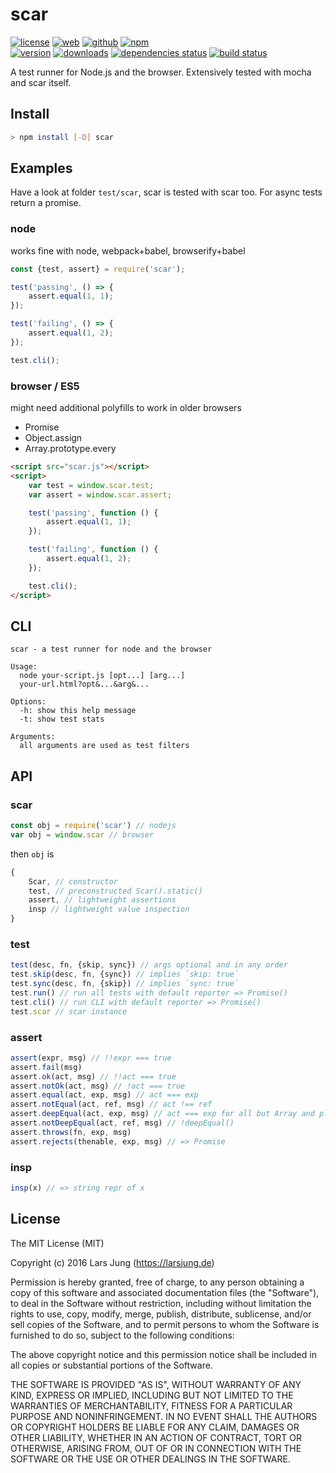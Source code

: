 # scar

[![license][license-img]][github] [![web][web-img]][web] [![github][github-img]][github] [![npm][npm-img]][npm]  
[![version][npm-v-img]][npm] [![downloads][npm-dm-img]][npm] [![dependencies status][gemnasium-img]][gemnasium] [![build status][travis-img]][travis]

A test runner for Node.js and the browser. Extensively tested with mocha and
scar itself.


## Install

~~~sh
> npm install [-D] scar
~~~


## Examples

Have a look at folder `test/scar`, scar is tested with scar too.
For async tests return a promise.


### node

works fine with node, webpack+babel, browserify+babel

~~~js
const {test, assert} = require('scar');

test('passing', () => {
    assert.equal(1, 1);
});

test('failing', () => {
    assert.equal(1, 2);
});

test.cli();
~~~


### browser / ES5

might need additional polyfills to work in older browsers

* Promise
* Object.assign
* Array.prototype.every

~~~html
<script src="scar.js"></script>
<script>
    var test = window.scar.test;
    var assert = window.scar.assert;

    test('passing', function () {
        assert.equal(1, 1);
    });

    test('failing', function () {
        assert.equal(1, 2);
    });

    test.cli();
</script>
~~~


## CLI

~~~
scar - a test runner for node and the browser

Usage:
  node your-script.js [opt...] [arg...]
  your-url.html?opt&...&arg&...

Options:
  -h: show this help message
  -t: show test stats

Arguments:
  all arguments are used as test filters
~~~


## API

### scar
~~~js
const obj = require('scar') // nodejs
var obj = window.scar // browser
~~~

then `obj` is

~~~js
{
    Scar, // constructor
    test, // preconstructed Scar().static()
    assert, // lightweight assertions
    insp // lightweight value inspection
}
~~~

### test
~~~js
test(desc, fn, {skip, sync}) // args optional and in any order
test.skip(desc, fn, {sync}) // implies `skip: true`
test.sync(desc, fn, {skip}) // implies `sync: true`
test.run() // run all tests with default reporter => Promise()
test.cli() // run CLI with default reporter => Promise()
test.scar // scar instance
~~~

### assert
~~~js
assert(expr, msg) // !!expr === true
assert.fail(msg)
assert.ok(act, msg) // !!act === true
assert.notOk(act, msg) // !act === true
assert.equal(act, exp, msg) // act === exp
assert.notEqual(act, ref, msg) // act !== ref
assert.deepEqual(act, exp, msg) // act === exp for all but Array and plain Object
assert.notDeepEqual(act, ref, msg) // !deepEqual()
assert.throws(fn, exp, msg)
assert.rejects(thenable, exp, msg) // => Promise
~~~

### insp
~~~js
insp(x) // => string repr of x
~~~


## License
The MIT License (MIT)

Copyright (c) 2016 Lars Jung (https://larsjung.de)

Permission is hereby granted, free of charge, to any person obtaining a copy
of this software and associated documentation files (the "Software"), to deal
in the Software without restriction, including without limitation the rights
to use, copy, modify, merge, publish, distribute, sublicense, and/or sell
copies of the Software, and to permit persons to whom the Software is
furnished to do so, subject to the following conditions:

The above copyright notice and this permission notice shall be included in
all copies or substantial portions of the Software.

THE SOFTWARE IS PROVIDED "AS IS", WITHOUT WARRANTY OF ANY KIND, EXPRESS OR
IMPLIED, INCLUDING BUT NOT LIMITED TO THE WARRANTIES OF MERCHANTABILITY,
FITNESS FOR A PARTICULAR PURPOSE AND NONINFRINGEMENT. IN NO EVENT SHALL THE
AUTHORS OR COPYRIGHT HOLDERS BE LIABLE FOR ANY CLAIM, DAMAGES OR OTHER
LIABILITY, WHETHER IN AN ACTION OF CONTRACT, TORT OR OTHERWISE, ARISING FROM,
OUT OF OR IN CONNECTION WITH THE SOFTWARE OR THE USE OR OTHER DEALINGS IN
THE SOFTWARE.


[web]: https://larsjung.de/scar/
[github]: https://github.com/lrsjng/scar
[npm]: https://www.npmjs.org/package/scar
[gemnasium]: https://gemnasium.com/lrsjng/scar
[travis]: https://travis-ci.org/lrsjng/scar

[license-img]: https://img.shields.io/badge/license-MIT-a0a060.svg?style=flat-square
[web-img]: https://img.shields.io/badge/web-larsjung.de/scar-a0a060.svg?style=flat-square
[github-img]: https://img.shields.io/badge/github-lrsjng/scar-a0a060.svg?style=flat-square
[npm-img]: https://img.shields.io/badge/npm-scar-a0a060.svg?style=flat-square

[npm-v-img]: https://img.shields.io/npm/v/scar.svg?style=flat-square
[npm-dm-img]: https://img.shields.io/npm/dm/scar.svg?style=flat-square
[gemnasium-img]: https://img.shields.io/gemnasium/lrsjng/scar.svg?style=flat-square
[travis-img]: https://img.shields.io/travis/lrsjng/scar.svg?style=flat-square
